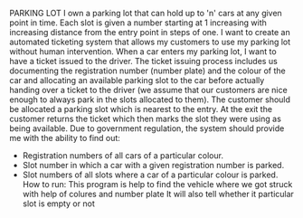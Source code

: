 PARKING LOT
I own a parking lot that can hold up to 'n' cars at any given point in time. Each slot is given a
number starting at 1 increasing with increasing distance from the entry point in steps of
one. I want to create an automated ticketing system that allows my customers to use my
parking lot without human intervention.
When a car enters my parking lot, I want to have a ticket issued to the driver. The ticket
issuing process includes us documenting the registration number (number plate) and the
colour of the car and allocating an available parking slot to the car before actually handing
over a ticket to the driver (we assume that our customers are nice enough to always park in
the slots allocated to them). The customer should be allocated a parking slot which is
nearest to the entry. At the exit the customer returns the ticket which then marks the slot
they were using as being available.
Due to government regulation, the system should provide me with the ability to find out:
* Registration numbers of all cars of a particular colour.
* Slot number in which a car with a given registration number is parked.
* Slot numbers of all slots where a car of a particular colour is parked.
How to run:
This program is help to find the vehicle where we got struck with help of colures and
number plate
It will also tell whether it particular slot is empty or not
